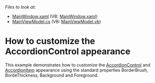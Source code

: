 <!-- default file list -->
*Files to look at*:

* [MainWindow.xaml](./CS/AppearanceCustomization/MainWindow.xaml) (VB: [MainWindow.xaml](./VB/AppearanceCustomization/MainWindow.xaml))
* [MainViewModel.cs](./CS/AppearanceCustomization/MainViewModel.cs) (VB: [MainViewModel.vb](./VB/AppearanceCustomization/MainViewModel.vb))
<!-- default file list end -->
# How to customize the AccordionControl appearance


This example demonstrates how to customize the <a href="https://documentation.devexpress.com/WPF/DevExpress.Xpf.Accordion.AccordionControl.class">AccordionControl</a> and <a href="https://documentation.devexpress.com/WPF/DevExpress.Xpf.Accordion.AccordionItem.class">AccordionItem</a> appearance using the standard properties BorderBrush, BordeThickness, Background and Foreground.

<br/>
